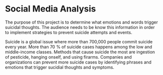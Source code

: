 # Social Media Analysis

The purpose of this project is to determine what emotions and words trigger suicidal thoughts. The audience needs to be know this information in order to implement strategies to prevent suicide attempts and events. 

Suicide is a global issue where more than 700,000 people commit suicide every year. More than 70 % of suicide cases happens among the low and middle-income classes. Methods that cause suicide the most are ingestion of pesticide, hanging onself, and using firarms. Companies and organizations can prevent more suicide cases by identifying phrases and emotions that trigger sucidial thoughts and symptoms.


